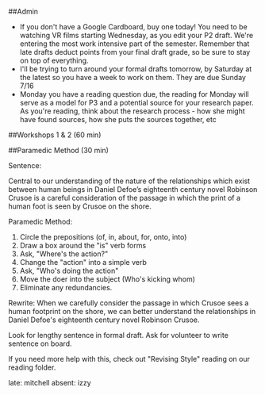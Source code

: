 ##Admin
- If you don't have a Google Cardboard, buy one today! You need to be watching VR films starting Wednesday, as you edit your P2 draft. We're entering the most work intensive part of the semester. Remember that late drafts deduct points from your final draft grade, so be sure to stay on top of everything.
- I'll be trying to turn around your formal drafts tomorrow, by Saturday at the latest so you have a week to work on them. They are due Sunday 7/16
- Monday you have a reading question due, the reading for Monday will serve as a model for P3 and a potential source for your research paper. As you're reading, think about the research process - how she might have found sources, how she puts the sources together, etc


##Workshops 1 & 2 (60 min)

##Paramedic Method (30 min)

Sentence:

Central to our understanding of the nature of the relationships which exist between human
beings in Daniel Defoe’s eighteenth century novel Robinson Crusoe is a careful consideration
of the passage in which the print of a human foot is seen by Crusoe on the shore.

Paramedic Method:

1. Circle the prepositions (of, in, about, for, onto, into)
2. Draw a box around the "is" verb forms
3. Ask, "Where's the action?"
4. Change the "action" into a simple verb
5. Ask, "Who's doing the action"
6. Move the doer into the subject (Who's kicking whom)
7. Eliminate any redundancies.

Rewrite:
When we carefully consider the passage in which Crusoe sees a human footprint on the shore, we can better understand the relationships in Daniel Defoe's eighteenth century novel Robinson Crusoe.

Look for lengthy sentence in formal draft. Ask for volunteer to write sentence on board.

If you need more help with this, check out "Revising Style" reading on our reading folder.

late: mitchell
absent: izzy 
